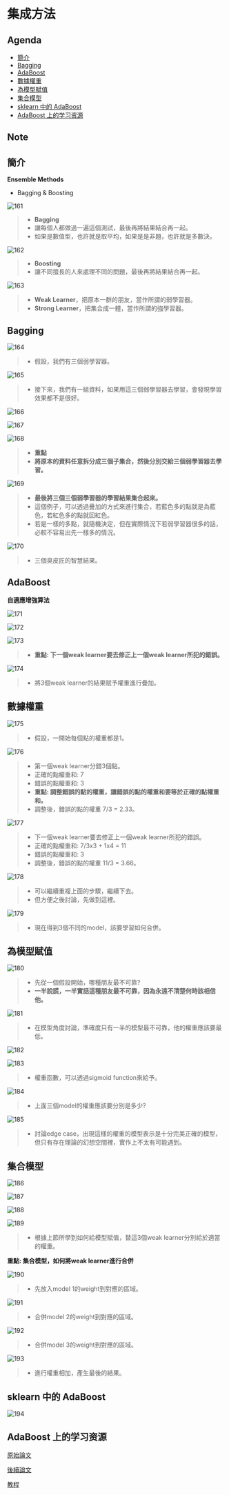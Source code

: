 # 集成方法

## Agenda

- [簡介](#1)
- [Bagging](#2)
- [AdaBoost](#3)
- [數據權重](#4)
- [為模型賦值](#5)
- [集合模型](#6)
- [sklearn 中的 AdaBoost](#7)
- [AdaBoost 上的学习资源](#8)


## Note

<h2 id="1">簡介</h2>

**Ensemble Methods**

- Bagging & Boosting

![161](https://github.com/htaiwan/note-Udacity-machine-learning/blob/master/Assets/161.png)

> - **Bagging**
> - 讓每個人都做過一遍這個測試，最後再將結果結合再一起。
> - 如果是數值型，也許就是取平均，如果是是非題，也許就是多數決。

![162](https://github.com/htaiwan/note-Udacity-machine-learning/blob/master/Assets/162.png)

> - **Boosting**
> - 讓不同擅長的人來處理不同的問題，最後再將結果結合再一起。

![163](https://github.com/htaiwan/note-Udacity-machine-learning/blob/master/Assets/163.png)

> - **Weak Learner**，把原本一群的朋友，當作所謂的弱學習器。
> - **Strong Learner**，把集合成一體，當作所謂的強學習器。

<h2 id=2"">Bagging</h2>

![164](https://github.com/htaiwan/note-Udacity-machine-learning/blob/master/Assets/164.png)

> - 假設，我們有三個弱學習器。

![165](https://github.com/htaiwan/note-Udacity-machine-learning/blob/master/Assets/165.png)

> - 接下來，我們有一組資料，如果用這三個弱學習器去學習，會發現學習效果都不是很好。

![166](https://github.com/htaiwan/note-Udacity-machine-learning/blob/master/Assets/166.png)

![167](https://github.com/htaiwan/note-Udacity-machine-learning/blob/master/Assets/167.png)

![168](https://github.com/htaiwan/note-Udacity-machine-learning/blob/master/Assets/168.png)

> - **重點**
> - **將原本的資料任意拆分成三個子集合，然後分別交給三個弱學習器去學習。**

![169](https://github.com/htaiwan/note-Udacity-machine-learning/blob/master/Assets/169.png)

> - **最後將三個三個弱學習器的學習結果集合起來。**
> - 這個例子，可以透過疊加的方式來進行集合，若藍色多的點就是為藍色，若紅色多的點就回紅色。
> - 若是一樣的多點，就隨機決定，但在實際情況下若弱學習器很多的話，必較不容易出先一樣多的情況。

![170](https://github.com/htaiwan/note-Udacity-machine-learning/blob/master/Assets/170.png)

> - 三個臭皮匠的智慧結果。


<h2 id="3">AdaBoost</h2>

**自適應增強算法**

![171](https://github.com/htaiwan/note-Udacity-machine-learning/blob/master/Assets/171.png)

![172](https://github.com/htaiwan/note-Udacity-machine-learning/blob/master/Assets/172.png)

![173](https://github.com/htaiwan/note-Udacity-machine-learning/blob/master/Assets/173.png)

> - **重點: 下一個weak learner要去修正上一個weak learner所犯的錯誤。**

![174](https://github.com/htaiwan/note-Udacity-machine-learning/blob/master/Assets/174.png)

> - 將3個weak learner的結果賦予權重進行疊加。

<h2 id="4">數據權重</h2>

![175](https://github.com/htaiwan/note-Udacity-machine-learning/blob/master/Assets/175.png)

> - 假設，一開始每個點的權重都是1。

![176](https://github.com/htaiwan/note-Udacity-machine-learning/blob/master/Assets/176.png)

> - 第一個weak learner分錯3個點。
> - 正確的點權重和: 7  
> - 錯誤的點權重和: 3
> - **重點: 調整錯誤的點的權重，讓錯誤的點的權重和要等於正確的點權重和。**
> - 調整後，錯誤的點的權重 7/3 = 2.33。

![177](https://github.com/htaiwan/note-Udacity-machine-learning/blob/master/Assets/177.png)

> - 下一個weak learner要去修正上一個weak learner所犯的錯誤。
> - 正確的點權重和: 7/3x3 + 1x4 = 11  
> - 錯誤的點權重和: 3
> - 調整後，錯誤的點的權重 11/3 = 3.66。

![178](https://github.com/htaiwan/note-Udacity-machine-learning/blob/master/Assets/178.png)

> - 可以繼續重複上面的步驟，繼續下去。
> - 但方便之後討論，先做到這裡。

![179](https://github.com/htaiwan/note-Udacity-machine-learning/blob/master/Assets/179.png)

> - 現在得到3個不同的model，該要學習如何合併。

<h2 id="5">為模型賦值</h2>

![180](https://github.com/htaiwan/note-Udacity-machine-learning/blob/master/Assets/180.png)

> - 先從一個假設開始，哪種朋友最不可靠?
> - **一半說謊，一半實話這種朋友最不可靠，因為永遠不清楚何時該相信他。**

![181](https://github.com/htaiwan/note-Udacity-machine-learning/blob/master/Assets/181.png)

> - 在模型角度討論，準確度只有一半的模型最不可靠，他的權重應該要最低。

![182](https://github.com/htaiwan/note-Udacity-machine-learning/blob/master/Assets/182.png)

![183](https://github.com/htaiwan/note-Udacity-machine-learning/blob/master/Assets/183.png)

> - 權重函數，可以透過sigmoid function來給予。

![184](https://github.com/htaiwan/note-Udacity-machine-learning/blob/master/Assets/184.png)

> - 上面三個model的權重應該要分別是多少?

![185](https://github.com/htaiwan/note-Udacity-machine-learning/blob/master/Assets/185.png)

> - 討論edge case，出現這樣的權重的模型表示是十分完美正確的模型，但只有存在理論的幻想空間裡，實作上不太有可能遇到。


<h2 id="6">集合模型</h2>

![186](https://github.com/htaiwan/note-Udacity-machine-learning/blob/master/Assets/186.png)

![187](https://github.com/htaiwan/note-Udacity-machine-learning/blob/master/Assets/187.png)

![188](https://github.com/htaiwan/note-Udacity-machine-learning/blob/master/Assets/188.png)

![189](https://github.com/htaiwan/note-Udacity-machine-learning/blob/master/Assets/189.png)

> - 根據上節所學到如何給模型賦值，替這3個weak learner分別給於適當的權重。

**重點: 集合模型，如何將weak learner進行合併**

![190](https://github.com/htaiwan/note-Udacity-machine-learning/blob/master/Assets/190.png)

> - 先放入model 1的weight到對應的區域。

![191](https://github.com/htaiwan/note-Udacity-machine-learning/blob/master/Assets/191.png)

> - 合併model 2的weight到對應的區域。

![192](https://github.com/htaiwan/note-Udacity-machine-learning/blob/master/Assets/192.png)

> - 合併model 3的weight到對應的區域。

![193](https://github.com/htaiwan/note-Udacity-machine-learning/blob/master/Assets/193.png)

> - 進行權重相加，產生最後的結果。

<h2 id="7">sklearn 中的 AdaBoost</h2>

![194](https://github.com/htaiwan/note-Udacity-machine-learning/blob/master/Assets/194.png)

<h2 id="8">AdaBoost 上的学习资源</h2>

[原始論文](https://cseweb.ucsd.edu/~yfreund/papers/IntroToBoosting.pdf)

[後續論文](https://people.cs.pitt.edu/~milos/courses/cs2750/Readings/boosting.pdf)

[教程](hhttps://www.csie.ntu.edu.tw/~mhyang/course/u0030/papers/schapire.pdf)